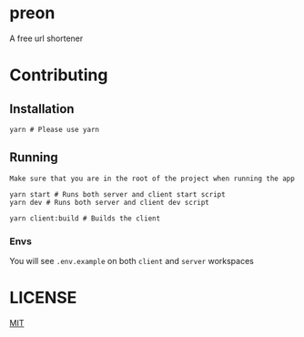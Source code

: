 # preon

A free url shortener

# Contributing

## Installation

```
yarn # Please use yarn
```

## Running

`Make sure that you are in the root of the project when running the app`

```
yarn start # Runs both server and client start script
yarn dev # Runs both server and client dev script

yarn client:build # Builds the client
```

### Envs

You will see `.env.example` on both `client` and `server` workspaces

# LICENSE

[MIT](https://github.com/qxb3/quark/tree/main)
